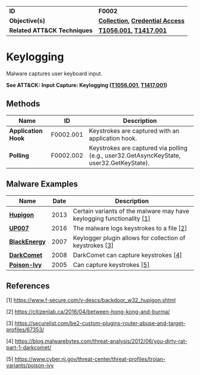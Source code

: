 
<table>
<tr>
<td><b>ID</b></td>
<td><b>F0002</b></td>
</tr>
<tr>
<td><b>Objective(s)</b></td>
<td><b><a href="../collection">Collection</a>, <a href="../credential-access">Credential Access</a></b></td>
</tr>
<tr>
<td><b>Related ATT&CK Techniques</b></td>
<td><b><a href="https://attack.mitre.org/techniques/T1056/001">T1056.001</a>, <a href="https://attack.mitre.org/techniques/T1417/001/">T1417.001</a></b></td>
</tr>
</table>


Keylogging
==========
Malware captures user keyboard input.

**See ATT&CK:** **Input Capture: Keylogging ([T1056.001](https://attack.mitre.org/techniques/T1056/001), [T1417.001](https://attack.mitre.org/techniques/T1417/001/))**

Methods
-------
|Name|ID|Description|
|---|---|---|
|**Application Hook**|F0002.001|Keystrokes are captured with an application hook.|
|**Polling**|F0002.002|Keystrokes are captured via polling (e.g., user32.GetAsyncKeyState, user32.GetKeyState).|


Malware Examples
----------------
|Name|Date|Description|
|---|---|---|
|[**Hupigon**](../xample-malware/hupigon.md)|2013|Certain variants of the malware may have keylogging functionality [[1]](#1)|
|[**UP007**](../xample-malware/up007.md)|2016|The malware logs keystrokes to a file  [[2]](#2)|
|[**BlackEnergy**](../xample-malware/blackenergy.md)|2007|Keylogger plugin allows for collection of keystrokes [[3]](#3)|
|[**DarkComet**](../xample-malware/dark-comet.md)|2008|DarkComet can capture keystrokes [[4]](#4)|
|[**Poison-Ivy**](../xample-malware/poison-ivy.md)|2005|Can capture keystrokes  [[5]](#5)|

References
----------
<a name="1">[1]</a> https://www.f-secure.com/v-descs/backdoor_w32_hupigon.shtml

<a name="2">[2]</a> https://citizenlab.ca/2016/04/between-hong-kong-and-burma/

<a name="3">[3]</a> https://securelist.com/be2-custom-plugins-router-abuse-and-target-profiles/67353/

<a name="4">[4]</a> https://blog.malwarebytes.com/threat-analysis/2012/06/you-dirty-rat-part-1-darkcomet/

<a name="5">[5]</a> https://www.cyber.nj.gov/threat-center/threat-profiles/trojan-variants/poison-ivy
